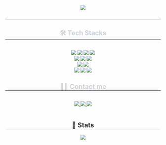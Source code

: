 <div align="center">
  <img
    src="https://capsule-render.vercel.app/api?type=transparent&color=0:383838,100:030202&height=120&text=🔥🔥🔥I'm%20Hwiiron🔥🔥🔥&animation=twinkling&fontColor=ffffff&fontSize=40" />
</div>
<div align="center">
  <h2 style="border-bottom: 1px solid #21262d; color: #c9d1d9;"> </h2>
  <div style="font-weight: 700; font-size: 15px; text-align: center; color: #c9d1d9;"> </div>
</div>
<div align="center">
  <h2 style="border-bottom: 1px solid #21262d; color: #c9d1d9;"> 🛠️ Tech Stacks </h2> <br>
  <div style="margin: 0 auto; text-align: center;" align="center">
    <img src="https://img.shields.io/badge/HTML5-E34F26?style=for-the-badge&logo=HTML5&logoColor=white">
    <img src="https://img.shields.io/badge/CSS3-1572B6?style=for-the-badge&logo=CSS3&logoColor=white">
    <img src="https://img.shields.io/badge/Javascript-F7DF1E?style=for-the-badge&logo=Javascript&logoColor=white">
    <img src="https://img.shields.io/badge/jQuery-0769AD?style=for-the-badge&logo=jQuery&logoColor=white">
    <br />
    <img src="https://img.shields.io/badge/Visual_Studio_Code-0078D4?style=for-the-badge&logo=visual%20studio%20code&logoColor=white">
    <img src="https://img.shields.io/badge/Eclipse-2C2255?style=for-the-badge&logo=eclipse&logoColor=white">
    <img src="https://img.shields.io/badge/Spring Boot-6DB33F?style=for-the-badge&logo=Spring Boot&logoColor=white">
    <br />
    <img src="https://img.shields.io/badge/Adobe%20Illustrator-FF9A00?style=for-the-badge&logo=adobe%20illustrator&logoColor=white">
    <img src="https://img.shields.io/badge/Adobe%20Photoshop-31A8FF?style=for-the-badge&logo=Adobe%20Photoshop&logoColor=black">
    <br />
    <img src="https://img.shields.io/badge/Figma-F24E1E?style=for-the-badge&logo=Figma&logoColor=white">
    <img src="https://img.shields.io/badge/Github-181717?style=for-the-badge&logo=Github&logoColor=white">
    <img src="https://img.shields.io/badge/Git-F05032?style=for-the-badge&logo=Git&logoColor=white">
  </div>
</div>
<div align="center">
  <h2 style="border-bottom: 1px solid #21262d; color: #c9d1d9;"> 🧑‍💻 Contact me </h2> <br>
  <div align="center">
    <a href="https://velog.io/@shinhwiiron"> <img
        src="https://img.shields.io/badge/Velog-20C997?style=for-the-badge&logo=Velog&logoColor=white&link=velog.io/@shinhwiiron">
    </a>
    <a href="https://www.instagram.com/98.1106"> <img
        src="https://img.shields.io/badge/Instagram-E4405F?style=for-the-badge&logo=Instagram&logoColor=white&link=98.1106">
    </a>
    <a href=mailto:shinhwiiron@gmail.com> <img
        src="https://img.shields.io/badge/Gmail-EA4335?style=for-the-badge&logo=Gmail&logoColor=white&link=mailto:shinhwiiron@gmail.com">
    </a>
  </div> <br>
  <div align="center"> </div>
</div>
<div align="center">
  <h2 style="border-bottom: 1px solid #d8dee4; color: #282d33;"> 🏅 Stats </h2>
  <div align="center">
    <img src="https://github-readme-stats.vercel.app/api?username=hwiiron&bg_color=180,00000000,ffffff&title_color=ffffff&text_color=ffffff" />
  </div>
</div>
    
<!--
**hwiiron/hwiiron** is a ✨ _special_ ✨ repository because its `README.md` (this file) appears on your GitHub profile.

Here are some ideas to get you started:

- 🔭 I’m currently working on ...
- 🌱 I’m currently learning ...
- 👯 I’m looking to collaborate on ...
- 🤔 I’m looking for help with ...
- 💬 Ask me about ...
- 📫 How to reach me: ...
- 😄 Pronouns: ...
- ⚡ Fun fact: ...
-->
